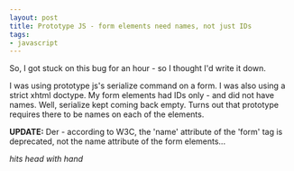 ```yaml
---
layout: post
title: Prototype JS - form elements need names, not just IDs
tags:
- javascript
---
```


So, I got stuck on this bug for an hour - so I thought I'd write it down.

I was using prototype js's serialize command on a form.  I was also using a strict xhtml doctype.  My form elements had IDs only - and did not have names.  Well, serialize kept coming back empty.  Turns out that prototype requires there to be names on each of the elements.

**UPDATE:** Der - according to W3C, the 'name' attribute of the 'form' tag is deprecated, not the name attribute of the form elements...

*hits head with hand*
